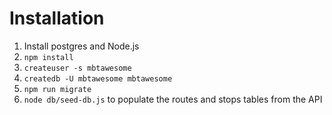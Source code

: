 # Installation

1. Install postgres and Node.js
2. `npm install`
3. `createuser -s mbtawesome`
4. `createdb -U mbtawesome mbtawesome`
5. `npm run migrate`
6. `node db/seed-db.js` to populate the routes and stops tables from the API
